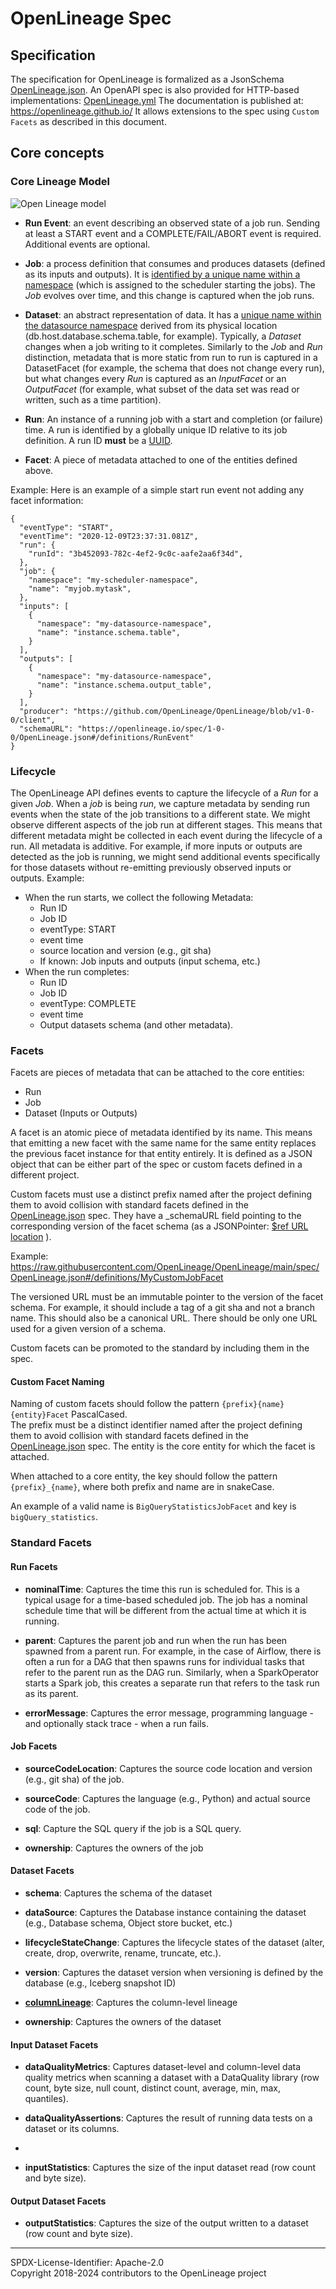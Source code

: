 # OpenLineage Spec

## Specification

The specification for OpenLineage is formalized as a JsonSchema [OpenLineage.json](OpenLineage.json). An OpenAPI spec is
also provided for HTTP-based implementations: [OpenLineage.yml](OpenLineage.yml) The documentation is published at:
https://openlineage.github.io/ It allows extensions to the spec using `Custom Facets` as described in this document.

## Core concepts

### Core Lineage Model

![Open Lineage model](OpenLineageModel.svg)

- **Run Event**: an event describing an observed state of a job run. Sending at least a START event and a
  COMPLETE/FAIL/ABORT event is required. Additional events are optional.

- **Job**: a process definition that consumes and produces datasets (defined as its inputs and outputs). It is
  [identified by a unique name within a namespace](Naming.md#Jobs) (which is assigned to the scheduler starting the
  jobs). The _Job_ evolves over time, and this change is captured when the job runs.

- **Dataset**: an abstract representation of data. It has a
  [unique name within the datasource namespace](Naming.md#Datasets) derived from its physical location
  (db.host.database.schema.table, for example). Typically, a _Dataset_ changes when a job writing to it completes.
  Similarly to the _Job_ and _Run_ distinction, metadata that is more static from run to run is captured in a
  DatasetFacet (for example, the schema that does not change every run), but what changes every _Run_ is captured as an
  _InputFacet_ or an _OutputFacet_ (for example, what subset of the data set was read or written, such as a time
  partition).

- **Run**: An instance of a running job with a start and completion (or failure) time. A run is identified by a globally
  unique ID relative to its job definition. A run ID **must** be a
  [UUID](https://datatracker.ietf.org/doc/html/rfc4122).

- **Facet**: A piece of metadata attached to one of the entities defined above.

Example: Here is an example of a simple start run event not adding any facet information:

```
{
  "eventType": "START",
  "eventTime": "2020-12-09T23:37:31.081Z",
  "run": {
    "runId": "3b452093-782c-4ef2-9c0c-aafe2aa6f34d",
  },
  "job": {
    "namespace": "my-scheduler-namespace",
    "name": "myjob.mytask",
  },
  "inputs": [
    {
      "namespace": "my-datasource-namespace",
      "name": "instance.schema.table",
    }
  ],
  "outputs": [
    {
      "namespace": "my-datasource-namespace",
      "name": "instance.schema.output_table",
    }
  ],
  "producer": "https://github.com/OpenLineage/OpenLineage/blob/v1-0-0/client",
  "schemaURL": "https://openlineage.io/spec/1-0-0/OpenLineage.json#/definitions/RunEvent"
}
```

### Lifecycle

The OpenLineage API defines events to capture the lifecycle of a _Run_ for a given _Job_. When a _job_ is being _run_,
we capture metadata by sending run events when the state of the job transitions to a different state. We might observe
different aspects of the job run at different stages. This means that different metadata might be collected in each
event during the lifecycle of a run. All metadata is additive. For example, if more inputs or outputs are detected as
the job is running, we might send additional events specifically for those datasets without re-emitting previously
observed inputs or outputs. Example:

- When the run starts, we collect the following Metadata:
  - Run ID
  - Job ID
  - eventType: START
  - event time
  - source location and version (e.g., git sha)
  - If known: Job inputs and outputs (input schema, etc.)
- When the run completes:
  - Run ID
  - Job ID
  - eventType: COMPLETE
  - event time
  - Output datasets schema (and other metadata).

### Facets

Facets are pieces of metadata that can be attached to the core entities:

- Run
- Job
- Dataset (Inputs or Outputs)

A facet is an atomic piece of metadata identified by its name. This means that emitting a new facet with the same name
for the same entity replaces the previous facet instance for that entity entirely. It is defined as a JSON object that
can be either part of the spec or custom facets defined in a different project.

Custom facets must use a distinct prefix named after the project defining them to avoid collision with standard facets
defined in the [OpenLineage.json](OpenLineage.json) spec. They have a \_schemaURL field pointing to the corresponding
version of the facet schema (as a JSONPointer: [$ref URL location](https://swagger.io/docs/specification/using-ref/) ).

Example:
https://raw.githubusercontent.com/OpenLineage/OpenLineage/main/spec/OpenLineage.json#/definitions/MyCustomJobFacet

The versioned URL must be an immutable pointer to the version of the facet schema. For example, it should include a tag
of a git sha and not a branch name. This should also be a canonical URL. There should be only one URL used for a given
version of a schema.

Custom facets can be promoted to the standard by including them in the spec.

#### Custom Facet Naming

Naming of custom facets should follow the pattern `{prefix}{name}{entity}Facet` PascalCased.  
The prefix must be a distinct identifier named after the project defining them to avoid collision with standard facets
defined in the [OpenLineage.json](OpenLineage.json) spec. The entity is the core entity for which the facet is attached.

When attached to a core entity, the key should follow the pattern `{prefix}_{name}`, where both prefix and name are in
snakeCase.

An example of a valid name is `BigQueryStatisticsJobFacet` and key is `bigQuery_statistics`.

### Standard Facets

#### Run Facets

- **nominalTime**: Captures the time this run is scheduled for. This is a typical usage for a time-based scheduled job.
  The job has a nominal schedule time that will be different from the actual time at which it is running.

- **parent**: Captures the parent job and run when the run has been spawned from a parent run. For example, in the case
  of Airflow, there is often a run for a DAG that then spawns runs for individual tasks that refer to the parent run as
  the DAG run. Similarly, when a SparkOperator starts a Spark job, this creates a separate run that refers to the task
  run as its parent.

- **errorMessage**: Captures the error message, programming language - and optionally stack trace - when a run fails.

#### Job Facets

- **sourceCodeLocation**: Captures the source code location and version (e.g., git sha) of the job.

- **sourceCode**: Captures the language (e.g., Python) and actual source code of the job.

- **sql**: Capture the SQL query if the job is a SQL query.

- **ownership**: Captures the owners of the job

#### Dataset Facets

- **schema**: Captures the schema of the dataset

- **dataSource**: Captures the Database instance containing the dataset (e.g., Database schema, Object store bucket,
  etc.)

- **lifecycleStateChange**: Captures the lifecycle states of the dataset (alter, create, drop, overwrite, rename,
  truncate, etc.).

- **version**: Captures the dataset version when versioning is defined by the database (e.g., Iceberg snapshot ID)

- [**columnLineage**](facets/ColumnLineageDatasetFacet.md): Captures the column-level lineage

- **ownership**: Captures the owners of the dataset

#### Input Dataset Facets

- **dataQualityMetrics**: Captures dataset-level and column-level data quality metrics when scanning a dataset with a
  DataQuality library (row count, byte size, null count, distinct count, average, min, max, quantiles).

- **dataQualityAssertions**: Captures the result of running data tests on a dataset or its columns.
-
- **inputStatistics**: Captures the size of the input dataset read (row count and byte size).

#### Output Dataset Facets

- **outputStatistics**: Captures the size of the output written to a dataset (row count and byte size).

---

SPDX-License-Identifier: Apache-2.0\
Copyright 2018-2024 contributors to the OpenLineage project
